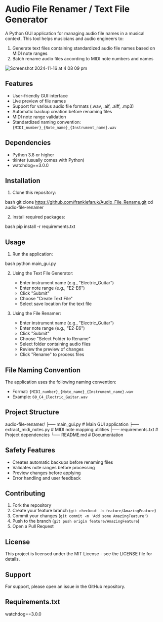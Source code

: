 # Audio File Renamer / Text File Generator

A Python GUI application for managing audio file names in a musical context. This tool helps musicians and audio engineers to:
1. Generate text files containing standardized audio file names based on MIDI note ranges
2. Batch rename audio files according to MIDI note numbers and names
   
![Screenshot 2024-11-16 at 4 08 09 pm](https://github.com/user-attachments/assets/5dcc3024-d374-4765-9593-b19d4a5c5a37)


## Features

- User-friendly GUI interface
- Live preview of file names
- Support for various audio file formats (.wav, .aif, .aiff, .mp3)
- Automatic backup creation before renaming files
- MIDI note range validation
- Standardized naming convention: `{MIDI_number}_{Note_name}_{Instrument_name}.wav`

## Dependencies

- Python 3.8 or higher
- tkinter (usually comes with Python)
- watchdog==3.0.0

## Installation

1. Clone this repository:

bash
git clone https://github.com/frankiefaruk/Audio_File_Rename.git
cd audio-file-renamer


2. Install required packages:

bash
pip install -r requirements.txt


## Usage

1. Run the application:

bash
python main_gui.py


2. Using the Text File Generator:
   - Enter instrument name (e.g., "Electric_Guitar")
   - Enter note range (e.g., "E2-E6")
   - Click "Submit"
   - Choose "Create Text File"
   - Select save location for the text file

3. Using the File Renamer:
   - Enter instrument name (e.g., "Electric_Guitar")
   - Enter note range (e.g., "E2-E6")
   - Click "Submit"
   - Choose "Select Folder to Rename"
   - Select folder containing audio files
   - Review the preview of changes
   - Click "Rename" to process files

## File Naming Convention

The application uses the following naming convention:
- Format: `{MIDI_number}_{Note_name}_{Instrument_name}.wav`
- Example: `60_C4_Electric_Guitar.wav`

## Project Structure

audio-file-renamer/
├── main_gui.py # Main GUI application
├── extract_midi_notes.py # MIDI note mapping utilities
├── requirements.txt # Project dependencies
└── README.md # Documentation


## Safety Features

- Creates automatic backups before renaming files
- Validates note ranges before processing
- Preview changes before applying
- Error handling and user feedback

## Contributing

1. Fork the repository
2. Create your feature branch (`git checkout -b feature/AmazingFeature`)
3. Commit your changes (`git commit -m 'Add some AmazingFeature'`)
4. Push to the branch (`git push origin feature/AmazingFeature`)
5. Open a Pull Request

## License

This project is licensed under the MIT License - see the LICENSE file for details.

## Support

For support, please open an issue in the GitHub repository.

## Requirements.txt

watchdog==3.0.0
